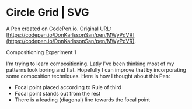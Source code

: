# Circle Grid | SVG

A Pen created on CodePen.io. Original URL: [https://codepen.io/DonKarlssonSan/pen/MWyPdVR](https://codepen.io/DonKarlssonSan/pen/MWyPdVR).

Compositioning Experiment 1

I'm trying to learn compositioning. Latly I've been thinking most of my patterns look boring and flat. Hopefully I can improve that by incorporating some composition techniques. Here is how I thought about this Pen:

* Focal point placed according to Rule of third
* Focal point stands out from the rest
* There is a leading (diagonal) line towards the focal point
